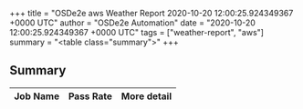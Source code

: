 +++
title = "OSDe2e aws Weather Report 2020-10-20 12:00:25.924349367 +0000 UTC"
author = "OSDe2e Automation"
date = "2020-10-20 12:00:25.924349367 +0000 UTC"
tags = ["weather-report", "aws"]
summary = "<table class=\"summary\"></table>"
+++
## Summary

| Job Name | Pass Rate | More detail |
|----------|-----------|-------------|



